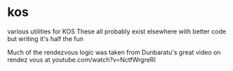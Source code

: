 # kos
various utilities for KOS
These all probably exist elsewhere with better code but writing it's half the fun


Much of the rendezvous logic was taken from Dunbaratu's great video on rendez vous at youtube.com/watch?v=NctfWrgreRI